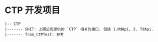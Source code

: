 # CTP 开发项目

    |-- CTP
    |------- SHIT: 上期公司提供的 `CTP` 相关的接口, 包括 1.MdApi, 2. TdApi.
    |------- from_CTPTest: 参考
